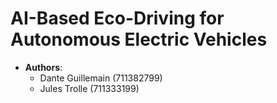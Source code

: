 # AI-Based Eco-Driving for Autonomous Electric Vehicles

- **Authors**:
  - Dante Guillemain (711382799)
  - Jules Trolle (711333199)
